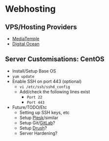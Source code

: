 # Webhosting

## VPS/Hosting Providers

* [MediaTemple](http://www.mediatemple.net/#a_aid=4f02a00cb69fc)
* [Digital Ocean](https://www.digitalocean.com/?refcode=d899c87d027c)

## Server Customisations: CentOS

* Install/Setup Base OS
* `yum update`
* Enable SSH on port 443 (optional)
  * `vi /etc/ssh/sshd_config`
  * Add/check the following lines exist
    * `Port 22`
    * `Port 443`
* Future/TODO/Etc
  * Setting up SSH keys, etc
  * Setup [Plesk](http://www.parallels.com/au/products/plesk/pricing-licensing/)/similar
  * Setup Git/[GitLab](http://gitlab.org/)?
  * Setup [Drush](http://drush.ws/)?
  * Server Hardening?
